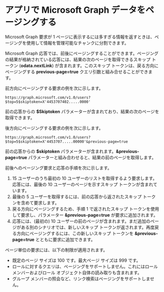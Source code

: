 
# <a name="paging-microsoft-graph-data-in-your-app"></a>アプリで Microsoft Graph データをページングする 
 
Microsoft Graph 要求が 1 ページに表示するには多すぎる情報を返すときは、ページングを使用して情報を管理可能なチャンクに分割できます。 

Microsoft Graph 応答では、前後にページングすることができます。ページングの結果が格納されている応答には、結果の次のページを取得できるスキップ トークン (**odata.nextLink**) が含まれます。このスキップ トークンは、戻る方向にページングする **previous-page=true** クエリ引数と組み合せることができます。

前方向にページングする要求の例を次に示します。

```
https://graph.microsoft.com/v1.0/users?$top=5$skiptoken=X'4453707402.....0000'
```
前の応答からの **$Skiptoken** パラメーターが含まれており、結果の次のページを取得できます。

後方向にページングする要求の例を次に示します。

```
https://graph.microsoft.com/v1.0/users?$top=5$skiptoken=X'4453707.....00000'&previous-page=true
```
前の応答からの **$skiptoken** パラメーターが含まれます。**&previous-page=true** パラメーターと組み合わせると、結果の前のページを取得します。

前後へのページング要求と応答の手順を次に示します。

1. 15 ユーザーのうち最初の 10 ユーザーのリストを取得するよう要求します。応答には、最後の 10 ユーザーのページを示すスキップ トークンが含まれています。
2. 最後の 5 ユーザーを取得するには、前の応答から返されたスキップ トークンを含めて要求します。
3. 戻る方向にページングするため、手順 1 で返されたスキップ トークンを使用して要求し、パラメーター **&previous-page=true** が要求に追加されます。
4. 応答には、(最初の) 10 ユーザーの前のページが含まれます。まだ追加のページがある別のシナリオでは、新しいスキップ トークンが返されます。再度戻る方向にページングするには、この新しいスキップ トークンを **&previous-page=true** とともに要求に追加できます。

ページ単位の要求には、以下の制限が適用されます。

- 既定のページ サイズは 100 です。最大ページ サイズは 999 です。
- ロールに対するクエリは、ページングをサポートしません。これにはロール メンバーおよびロール オブジェクト自体の読み取りも含まれます。
- グループ メンバーの照会など、リンク検索はページングをサポートしません。
